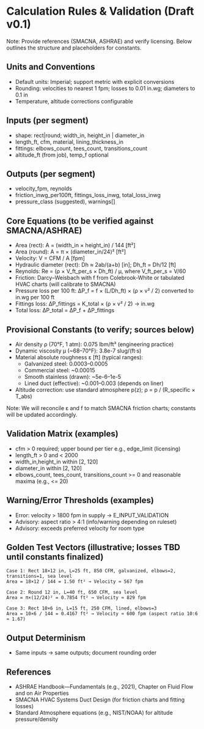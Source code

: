 # Calculation Rules & Validation (Draft v0.1)

Note: Provide references (SMACNA, ASHRAE) and verify licensing. Below outlines the structure and placeholders for constants.

## Units and Conventions

- Default units: Imperial; support metric with explicit conversions
- Rounding: velocities to nearest 1 fpm; losses to 0.01 in.wg; diameters to 0.1 in
- Temperature, altitude corrections configurable

## Inputs (per segment)

- shape: rect|round; width_in, height_in | diameter_in
- length_ft, cfm, material, lining_thickness_in
- fittings: elbows_count, tees_count, transitions_count
- altitude_ft (from job), temp_f optional

## Outputs (per segment)

- velocity_fpm, reynolds
- friction_inwg_per100ft, fittings_loss_inwg, total_loss_inwg
- pressure_class (suggested), warnings[]

## Core Equations (to be verified against SMACNA/ASHRAE)

- Area (rect): A = (width_in × height_in) / 144 [ft²]
- Area (round): A = π × (diameter_in/24)² [ft²]
- Velocity: V = CFM / A [fpm]
- Hydraulic diameter (rect): Dh ≈ 2ab/(a+b) [in]; Dh_ft = Dh/12 [ft]
- Reynolds: Re = (ρ × V_ft_per_s × Dh_ft) / μ, where V_ft_per_s = V/60
- Friction: Darcy–Weisbach with f from Colebrook-White or tabulated HVAC charts (will calibrate to SMACNA)
- Pressure loss per 100 ft: ΔP_f = f × (L/Dh_ft) × (ρ × v² / 2) converted to in.wg per 100 ft
- Fittings loss: ΔP_fittings = K_total × (ρ × v² / 2) → in.wg
- Total loss: ΔP_total = ΔP_f + ΔP_fittings

## Provisional Constants (to verify; sources below)

- Air density ρ (70°F, 1 atm): 0.075 lbm/ft³ (engineering practice)
- Dynamic viscosity μ (~68–70°F): 3.8e-7 slug/(ft·s)
- Material absolute roughness ε [ft] (typical ranges):
  - Galvanized steel: 0.0003–0.0005
  - Commercial steel: ~0.00015
  - Smooth stainless (drawn): ~5e-6–1e-5
  - Lined duct (effective): ~0.001–0.003 (depends on liner)
- Altitude correction: use standard atmosphere p(z); ρ = p / (R_specific × T_abs)

Note: We will reconcile ε and f to match SMACNA friction charts; constants will be updated accordingly.

## Validation Matrix (examples)
- cfm > 0 required; upper bound per tier e.g., edge_limit (licensing)
- length_ft > 0 and < 2000
- width_in,height_in within [2, 120]
- diameter_in within [2, 120]
- elbows_count, tees_count, transitions_count >= 0 and reasonable maxima (e.g., <= 20)

## Warning/Error Thresholds (examples)
- Error: velocity > 1800 fpm in supply → E_INPUT_VALIDATION
- Advisory: aspect ratio > 4:1 (info/warning depending on ruleset)
- Advisory: exceeds preferred velocity for room type

## Golden Test Vectors (illustrative; losses TBD until constants finalized)

```
Case 1: Rect 18×12 in, L=25 ft, 850 CFM, galvanized, elbows=2, transitions=1, sea level
Area = 18×12 / 144 = 1.50 ft² → Velocity ≈ 567 fpm

Case 2: Round 12 in, L=40 ft, 650 CFM, sea level
Area = π×(12/24)² = 0.7854 ft² → Velocity ≈ 829 fpm

Case 3: Rect 10×6 in, L=15 ft, 250 CFM, lined, elbows=3
Area = 10×6 / 144 = 0.4167 ft² → Velocity ≈ 600 fpm (aspect ratio 10:6 ≈ 1.67)
```

## Output Determinism
- Same inputs → same outputs; document rounding order

## References
- ASHRAE Handbook—Fundamentals (e.g., 2021), Chapter on Fluid Flow and on Air Properties
- SMACNA HVAC Systems Duct Design (for friction charts and fitting losses)
- Standard Atmosphere equations (e.g., NIST/NOAA) for altitude pressure/density

